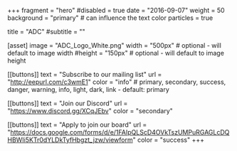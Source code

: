 +++
fragment = "hero"
#disabled = true
date = "2016-09-07"
weight = 50
background = "primary" # can influence the text color
particles = true

title = "ADC"
#subtitle = ""

[asset]
  image = "ADC_Logo_White.png"
  width = "500px" # optional - will default to image width
  #height = "150px" # optional - will default to image height

[[buttons]]
  text = "Subscribe to our mailing list"
  url = "http://eepurl.com/c3wmE1"
  color = "info" # primary, secondary, success, danger, warning, info, light, dark, link - default: primary

[[buttons]]
  text = "Join our Discord"
  url = "https://www.discord.gg/XCqJEbv"
  color = "secondary"

[[buttons]]
  text = "Apply to join our board"
  url = "https://docs.google.com/forms/d/e/1FAIpQLScD4OVkTszUMPuRGAGLcDQHBWIi5KTr0dYLDkTyfHbgzt_jzw/viewform"
  color = "success"
+++
